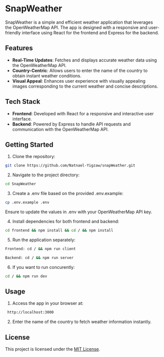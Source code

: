 # SnapWeather

SnapWeather is a simple and efficient weather application that leverages the OpenWeatherMap API. The app is designed with a responsive and user-friendly interface using React for the frontend and Express for the backend.

## Features

- **Real-Time Updates**: Fetches and displays accurate weather data using the OpenWeatherMap API.
- **Country-Centric**: Allows users to enter the name of the country to obtain instant weather conditions.
- **Visual Appeal**: Enhances user experience with visually appealing images corresponding to the current weather and concise descriptions.

## Tech Stack

- **Frontend**: Developed with React for a responsive and interactive user interface.
- **Backend**: Powered by Express to handle API requests and communication with the OpenWeatherMap API.

## Getting Started

1. Clone the repository:

```bash
git clone https://github.com/Natnael-Yigzaw/snapWeather.git
```

2. Navigate to the project directory:

```bash
cd SnapWeather
```

3. Create a .env file based on the provided .env.example:

```bash
cp .env.example .env
```

Ensure to update the values in .env with your OpenWeatherMap API key.

4. Install dependencies for both frontend and backend:

```bash
cd frontend && npm install && cd / && npm install
```

5. Run the application separately:

```bash
Frontend: cd / && npm run client
```

```bash
Backend: cd / && npm run server
```

6. If you want to run concurently:

```bash
cd / && npm run dev
```

## Usage

1. Access the app in your browser at:

```bash
 http://localhost:3000
```

2. Enter the name of the country to fetch weather information instantly.

## License

This project is licensed under the [MIT License](LICENSE).
